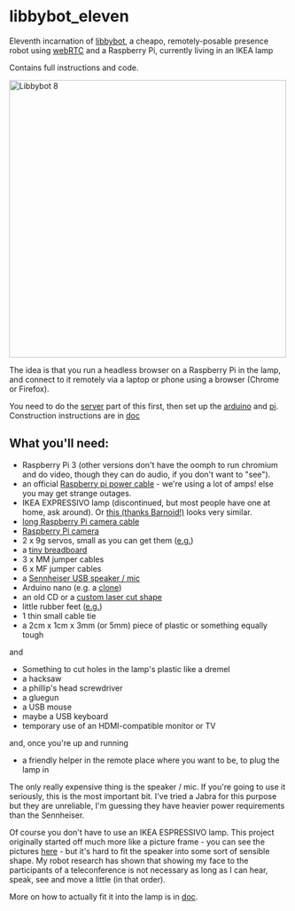 # libbybot_eleven

Eleventh incarnation of 
[libbybot](https://planb.nicecupoftea.org/2017/03/03/libbybot-presence-with-chromium-51-raspberry-pi-and-rtcmulticonnection-for-webrtc/), 
a cheapo, remotely-posable presence robot using [webRTC](https://en.wikipedia.org/wiki/WebRTC) and a Raspberry Pi, 
currently living in an IKEA lamp

Contains full instructions and code.

<img src="https://libbymiller.files.wordpress.com/2017/07/image_uploaded_from_ios.jpg" 
width="500" alt="Libbybot 8"/>

The idea is that you run a headless browser on a Raspberry Pi in the lamp, 
and connect to it remotely via a laptop or phone using a browser (Chrome or Firefox).

You need to do the [server](/server) part of this first, then set up the 
[arduino](/arduino) and [pi](/pi). Construction instructions are in 
[doc](doc/)

## What you'll need:

 * Raspberry Pi 3 (other versions don't have the oomph to run chromium and do video, though they can do audio, if you don't want to "see").
 * an official [Raspberry pi power cable](https://shop.pimoroni.com/products/raspberry-pi-universal-power-supply) - we're using a lot of amps! else you may get strange outages.
 * IKEA EXPRESSIVO lamp (discontinued, but most people have one at home, ask around). Or [this (thanks Barnoid!)](http://cpc.farnell.com/lloytron/l1101bk/lamp-desk/dp/LA04023) looks very similar.
 * [long Raspberry Pi camera cable](https://shop.pimoroni.com/products/raspberry-pi-camera-cable)
 * [Raspberry Pi camera](https://shop.pimoroni.com/products/raspberry-pi-camera-module-v2-1-with-mount)
 * 2 x 9g servos, small as you can get them ([e.g.](http://www.ebay.co.uk/itm/Mini-SG90-SG-90-Gear-9g-Micro-Servo-For-RC-Airplane-Helicopter-Car-Boat-Arduino/252297215595))
 * a [tiny breadboard](https://shop.pimoroni.com/products/colourful-mini-breadboard)
 * 3 x MM jumper cables
 * 6 x MF jumper cables 
 * a [Sennheiser USB speaker / mic](http://www.exteradirect.co.uk/product/sennheiser/sp20-portable-speakerphone-usb-&-3.5mm/3258/)
 * Arduino nano (e.g. a [clone](http://www.ebay.co.uk/itm/Mini-USB-Nano-V3-0-ATmega328P-CH340-5V-16MHz-SOLDERED-HEADS-Arduino-UK-/262738901345))
 * an old CD or a [custom laser cut shape](doc/laser_cut_base)
 * little rubber feet ([e.g.](https://www.amazon.co.uk/Domed-Rubber-Buffers-Kitchen-Doors/dp/6040143746/ref=sr_1_1))
 * 1 thin small cable tie
 * a 2cm x 1cm x 3mm (or 5mm) piece of plastic or something equally tough

and

 * Something to cut holes in the lamp's plastic like a dremel
 * a hacksaw
 * a phillip's head screwdriver
 * a gluegun
 * a USB mouse
 * maybe a USB keyboard
 * temporary use of an HDMI-compatible monitor or TV

and, once you're up and running

 * a friendly helper in the remote place where you want to be, to plug the lamp in

The only really expensive thing is the speaker / mic. If you're going to 
use it seriously, this is the most important bit. I've tried a Jabra for 
this purpose but they are unreliable, I'm guessing they have heavier power 
requirements than the Sennheiser.

Of course you don't have to use an IKEA ESPRESSIVO lamp. This project 
originally started off much more like a picture frame - you can see the 
pictures 
[here](https://www.flickr.com/photos/nicecupoftea/albums/72157677391353664) - 
but it's hard to fit the speaker into some sort of sensible shape. My 
robot research has shown that showing my face to the participants of a 
teleconference is not necessary as long as I can hear, speak, see and move 
a little (in that order).

More on how to actually fit it into the lamp is in [doc](doc/).
